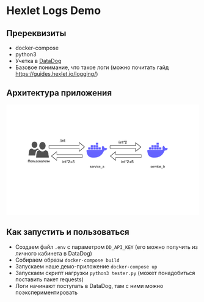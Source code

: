 # Hexlet Logs Demo

## Пререквизиты

* docker-compose
* python3
* Учетка в [DataDog](https://datadoghq.eu)
* Базовое понимание, что такое логи (можно почитать гайд <https://guides.hexlet.io/logging/>)

## Архитектура приложения

![архитектура приложения](architecture.png)

## Как запустить и пользоваться

* Создаем файл `.env` с параметром `DD_API_KEY` (его можно получить из личного кабинета в DataDog)
* Собираем образы `docker-compose build`
* Запускаем наше демо-приложение `docker-compose up`
* Запускаем скрипт нагрузки `python3 tester.py` (может понадобиться поставить пакет requests)
* Логи начинают поступать в DataDog, там с ними можно поэкспериментировать
